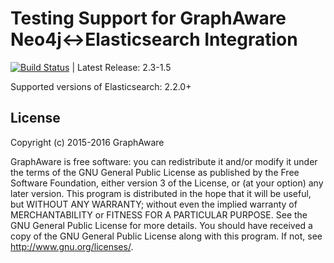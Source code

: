 Testing Support for GraphAware Neo4j<->Elasticsearch Integration
================================================================

[![Build Status](https://travis-ci.org/graphaware/elasticsearch-tests-integration.png)](https://travis-ci.org/graphaware/elasticsearch-tests-integration) | Latest Release: 2.3-1.5

Supported versions of Elasticsearch: 2.2.0+

License
-------

Copyright (c) 2015-2016 GraphAware

GraphAware is free software: you can redistribute it and/or modify it under the terms of the GNU General Public License
as published by the Free Software Foundation, either version 3 of the License, or (at your option) any later version.
This program is distributed in the hope that it will be useful, but WITHOUT ANY WARRANTY; without even the implied
warranty of MERCHANTABILITY or FITNESS FOR A PARTICULAR PURPOSE. See the GNU General Public License for more details.
You should have received a copy of the GNU General Public License along with this program.
If not, see <http://www.gnu.org/licenses/>.
